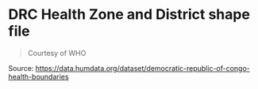 # DRC Health Zone and District shape file  
> Courtesy of WHO

Source: https://data.humdata.org/dataset/democratic-republic-of-congo-health-boundaries